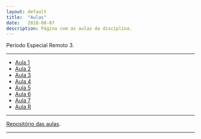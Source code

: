 ```yaml
---
layout: default
title:  "Aulas"
date:   2018-08-07
description: Página com as aulas da disciplina.
---
```


<p class="intro">Período Especial Remoto 3.</p>

---

* [Aula 1][aula1] 
* [Aula 2][aula2]
* [Aula 3][aula3]
* [Aula 4][aula4]
* [Aula 5][aula5]
* [Aula 6][aula6]
* [Aula 7][aula7]
* [Aula R][aulaR]

<!--

* [Somatorios][aula2] 



* [Aula 8][aula8]
* [Aula 9][aula9]
* [Aula 10][aula10]
* [Aula 11][aula11]
* [Aula 12][aula12]
* [Aula 13][aula13]
* [Aula 14][aula14]

-->
---

[Repositório das aulas][maf105-gh].

---

[maf105-gh]:https://github.com/maf105
[aula1]:    https://raw.githack.com/maf105/maf105.github.io/master/Aulas_MAF105/Aula1/Aula1.pdf
[aula2]:    https://raw.githack.com/maf105/maf105.github.io/master/Aulas_MAF105/Aula2/Aula2.pdf
[aula3]:    https://raw.githack.com/maf105/maf105.github.io/master/Aulas_MAF105/Aula3/Aula3.pdf
[aula4]:    https://raw.githack.com/maf105/maf105.github.io/master/Aulas_MAF105/Aula4/Aula4.pdf
[aula5]:    https://raw.githack.com/maf105/maf105.github.io/master/Aulas_MAF105/Aula5/Aula5.pdf
[aula6]:    https://raw.githack.com/maf105/maf105.github.io/master/Aulas_MAF105/Aula6/Aula6.pdf
[aula7]:    https://raw.githack.com/maf105/maf105.github.io/master/Aulas_MAF105/Aula7/Aula7.pdf
[aula8]:    https://raw.githack.com/maf105/maf105.github.io/master/Aulas_MAF105/Aula8/Aula8.pdf
[aulaR]:   https://raw.githack.com/maf105/maf105.github.io/master/Aulas_MAF105/Curso_R/Aula1_Slidy.html



<!--

[aula9]:    https://raw.githack.com/maf105/maf105.github.io/master/Aulas_MAF105/Aula9/Aula9.pdf
[aula10]:   https://raw.githack.com/maf105/maf105.github.io/master/Aulas_MAF105/Aula10/Aula10.pdf
[aula11]:   https://raw.githack.com/maf105/maf105.github.io/master/Aulas_MAF105/Aula11/Aula11.pdf
[aula12]:   https://raw.githack.com/maf105/maf105.github.io/master/Aulas_MAF105/Aula12/Aula12.pdf
[aula13]:   https://raw.githack.com/maf105/maf105.github.io/master/Aulas_MAF105/Aula13/Aula13.pdf
[aula14]:   https://raw.githack.com/maf105/maf105.github.io/master/Aulas_MAF105/Aula14/qui_quad.pdf

-->
